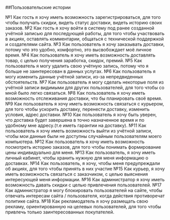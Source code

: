 ##Пользовательские истории

№1 
Как гость я хочу иметь возможность зарегистрироваться, для того чтобы получать скидки, видеть статус доставки, видеть историю своих заказов. 
№2 
Как гость я хочу войти в систему под ранее созданной учётной записью для последующей работы, для того чтобы участвовать в акциях, оставлять комментарии, общаться с технической поддержкой и создателями сайта. 
№3 
Как пользователь я хочу заказывать доставки, потому что это удобно, комфортно, это высвобождает моё личное время. 
№4 
Как пользователь я хочу иметь возможность доставлять товар, с целью получения заработка, скидок, премий. 
№5 
Как пользователь я могу удалить свою учётную запись, потому что я больше не заинтересован в данных услугах. 
№6 
Как пользователь я могу изменить данные учётной записи, из-за непредвиденных обстоятельств. 
№7 
Как пользователь я могу сделать некоторые поля из учётной записи видимыми для других пользователей, для того чтобы со мной было легко связаться. 
№8 
Как пользователь я хочу иметь возможность отслеживания доставки, что бы планировать своё время. 
№9 
Как пользователь я хочу иметь возможность связаться с курьером, для того чтобы ускорить доставку, перенести доставку, изменить условия, адрес доставки. 
№10 
Как пользователь я хочу быть уверен, что доставка будет завершена в точно назначенное время и по удобному мне адресу.(т.е иметь гарантии на доставку). 
№11 
Как пользователь я хочу иметь возможность выйти из учётной записи, чтобы мои данные были не доступны случайным пользователям моего компьютера. 
№12 
Как пользователь я хочу иметь возможность посмотреть историю заказов, для того чтобы понимать формирование цены индивидуально для меня. 
№13 
Как пользователь, я хочу иметь личный кабинет, чтобы хранить нужную для меня информацию о доставках. 
№14 
Как пользователь, я хочу, чтобы меня предупреждали об акциях, для того чтобы принять в них участие 
№15 
Как курьер, я хочу иметь возможность связаться с заказчиком, с целью выяснения интересующей меня информации. 
№16 
Как администратор я хочу иметь возможность давать скидки с целью привлечения пользователей. 
№17 
Как администратор я могу блокировать пользователей на сайте, чтобы отвечать интересам сайта / пользователя, когда действия противоречат политике сайта. 
№18 
Как рекламодатель я хочу размещать свою рекламу, ориентированную на целевых пользователей, для того чтобы привлечь только заинтересованных покупателей.
